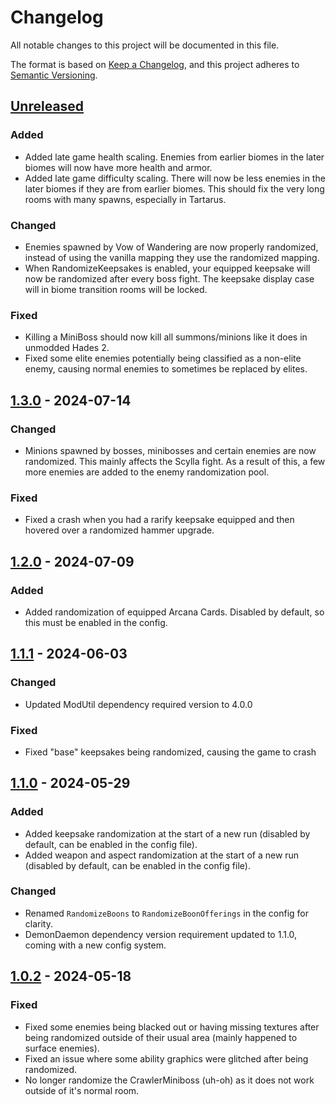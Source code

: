 # Changelog

All notable changes to this project will be documented in this file.

The format is based on [Keep a Changelog](https://keepachangelog.com/en/1.1.0/),
and this project adheres to [Semantic Versioning](https://semver.org/spec/v2.0.0.html).

## [Unreleased]
### Added
- Added late game health scaling. Enemies from earlier biomes in the later biomes will now have more health and armor.
- Added late game difficulty scaling. There will now be less enemies in the later biomes if they are from earlier biomes. This should fix the very long rooms with many spawns, especially in Tartarus.

### Changed
- Enemies spawned by Vow of Wandering are now properly randomized, instead of using the vanilla mapping they use the randomized mapping.
- When RandomizeKeepsakes is enabled, your equipped keepsake will now be randomized after every boss fight. The keepsake display case will in biome transition rooms will be locked.

### Fixed
- Killing a MiniBoss should now kill all summons/minions like it does in unmodded Hades 2. 
- Fixed some elite enemies potentially being classified as a non-elite enemy, causing normal enemies to sometimes be replaced by elites.

## [1.3.0] - 2024-07-14

### Changed

- Minions spawned by bosses, minibosses and certain enemies are now randomized. This mainly affects the Scylla fight. As a result of this, a few more enemies are added to the enemy randomization pool.

### Fixed

- Fixed a crash when you had a rarify keepsake equipped and then hovered over a randomized hammer upgrade.

## [1.2.0] - 2024-07-09

### Added

- Added randomization of equipped Arcana Cards. Disabled by default, so this must be enabled in the config.

## [1.1.1] - 2024-06-03

### Changed

- Updated ModUtil dependency required version to 4.0.0

### Fixed

- Fixed "base" keepsakes being randomized, causing the game to crash

## [1.1.0] - 2024-05-29

### Added

- Added keepsake randomization at the start of a new run (disabled by default, can be enabled in the config file).
- Added weapon and aspect randomization at the start of a new run (disabled by default, can be enabled in the config file).

### Changed

- Renamed `RandomizeBoons` to `RandomizeBoonOfferings` in the config for clarity.
- DemonDaemon dependency version requirement updated to 1.1.0, coming with a new config system.

## [1.0.2] - 2024-05-18

### Fixed

- Fixed some enemies being blacked out or having missing textures after being randomized outside of their usual area (mainly happened to surface enemies).
- Fixed an issue where some ability graphics were glitched after being randomized.
- No longer randomize the CrawlerMiniboss (uh-oh) as it does not work outside of it's normal room.

[unreleased]: https://github.com/Dannyj1/HadesIIRandomizer/compare/1.3.0...HEAD
[1.3.0]: https://github.com/Dannyj1/HadesIIRandomizer/compare/1.2.0...1.3.0
[1.2.0]: https://github.com/Dannyj1/HadesIIRandomizer/compare/1.1.1...1.2.0
[1.1.1]: https://github.com/Dannyj1/HadesIIRandomizer/compare/1.1.0...1.1.1
[1.1.0]: https://github.com/Dannyj1/HadesIIRandomizer/compare/1.0.2...1.1.0
[1.0.2]: https://github.com/Dannyj1/HadesIIRandomizer/compare/bcbdcf426c9c2ce564460613c12714bc6a9bb6cd...1.0.2
